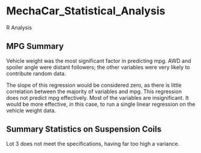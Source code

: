 # MechaCar_Statistical_Analysis
R Analysis

## MPG Summary

Vehicle weight was the most significant factor in predicting mpg. AWD and spoiler angle were distant followers; the other variables were very likely to contribute random data.

The slope of this regression would be considered zero, as there is little correlation between the majority of variables and mpg. This regression does not predict mpg effectively. Most of the variables are insignificant. It would be more effective, in this case, to run a single linear regression on the vehicle weight data.

## Summary Statistics on Suspension Coils

Lot 3 does not meet the specifications, having far too high a variance.

